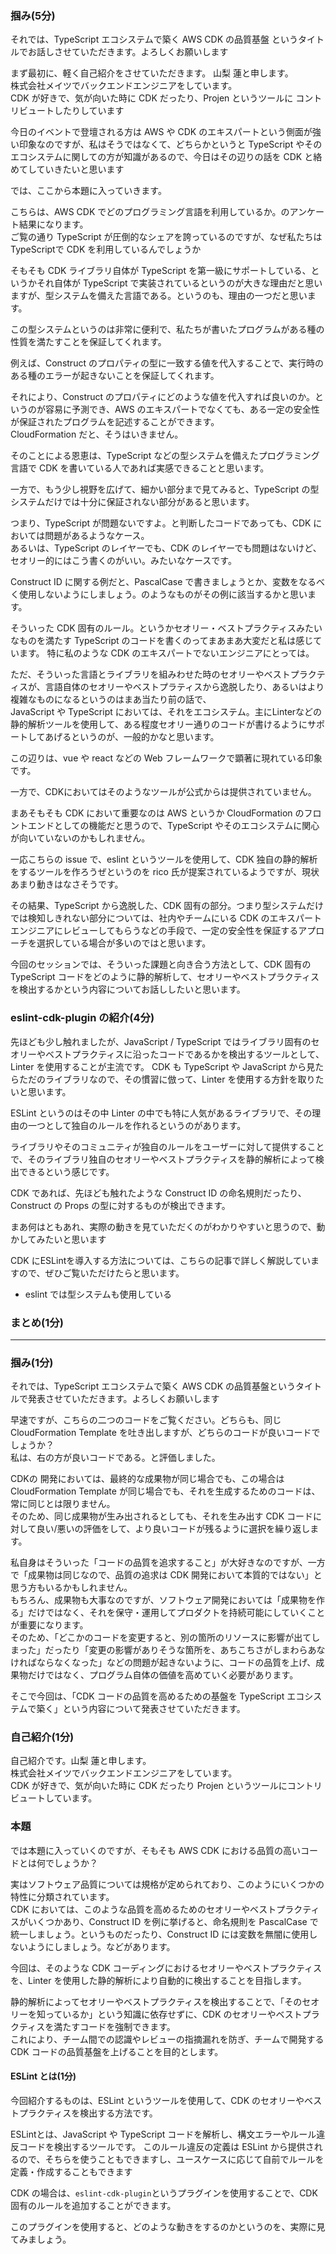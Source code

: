 ### 掴み(5分)

それでは、TypeScript エコシステムで築く AWS CDK の品質基盤 というタイトルでお話しさせていただきます。よろしくお願いします

まず最初に、軽く自己紹介をさせていただきます。
山梨 蓮と申します。  
株式会社メイツでバックエンドエンジニアをしています。  
CDK が好きで、気が向いた時に CDK だったり、Projen というツールに コントリビュートしたりしています

今日のイベントで登壇される方は AWS や CDK のエキスパートという側面が強い印象なのですが、私はそうではなくて、どちらかというと TypeScript やそのエコシステムに関しての方が知識があるので、今日はその辺りの話を CDK と絡めてしていきたいと思います

では、ここから本題に入っていきます。

こちらは、AWS CDK でどのプログラミング言語を利用しているか。のアンケート結果になります。  
ご覧の通り TypeScript が圧倒的なシェアを誇っているのですが、なぜ私たちはTypeScriptで CDK を利用しているんでしょうか

そもそも CDK ライブラリ自体が TypeScript を第一級にサポートしている、というかそれ自体が TypeScript で実装されているというのが大きな理由だと思いますが、型システムを備えた言語である。というのも、理由の一つだと思います。

この型システムというのは非常に便利で、私たちが書いたプログラムがある種の性質を満たすことを保証してくれます。

例えば、Construct のプロパティの型に一致する値を代入することで、実行時のある種のエラーが起きないことを保証してくれます。

それにより、Construct のプロパティにどのような値を代入すれば良いのか。というのが容易に予測でき、AWS のエキスパートでなくても、ある一定の安全性が保証されたプログラムを記述することができます。  
CloudFormation だと、そうはいきません。

そのことによる恩恵は、TypeScript などの型システムを備えたプログラミング言語で CDK を書いている人であれば実感できることと思います。

<!--
TypeScript はやや特殊な言語で、その型システムには型安全性が厳密に保証されていないケースもありますが、それでも、CDK を書く上では十分に役立ちます。
-->

一方で、もう少し視野を広げて、細かい部分まで見てみると、TypeScript の型システムだけでは十分に保証されない部分があると思います。

つまり、TypeScript が問題ないですよ。と判断したコードであっても、CDK においては問題があるようなケース。  
あるいは、TypeScript のレイヤーでも、CDK のレイヤーでも問題はないけど、セオリー的にはこう書くのがいい。みたいなケースです。

<!--
CDK の場合、そのような部分はバリデーション
-->

Construct ID に関する例だと、PascalCase で書きましょうとか、変数をなるべく使用しないようにしましょう。のようなものがその例に該当するかと思います。

そういった CDK 固有のルール。というかセオリー・ベストプラクティスみたいなものを満たす TypeScript のコードを書くのってまあまあ大変だと私は感じています。
特に私のような CDK のエキスパートでないエンジニアにとっては。

ただ、そういった言語とライブラリを組みわせた時のセオリーやベストプラクティスが、言語自体のセオリーやベストプラティスから逸脱したり、あるいはより複雑なものになるというのはまあ当たり前の話で、  
JavaScript や TypeScript においては、それをエコシステム。主にLinterなどの静的解析ツールを使用して、ある程度セオリー通りのコードが書けるようにサポートしてあげるというのが、一般的かなと思います。

この辺りは、vue や react などの Web フレームワークで顕著に現れている印象です。

一方で、CDKにおいてはそのようなツールが公式からは提供されていません。

まあそもそも CDK において重要なのは AWS というか CloudFormation のフロントエンドとしての機能だと思うので、TypeScript やそのエコシステムに関心が向いていないのかもしれません。

一応こちらの issue で、eslint というツールを使用して、CDK 独自の静的解析をするツールを作ろうぜというのを rico 氏が提案されているようですが、現状あまり動きはなさそうです。

その結果、TypeScript から逸脱した、CDK 固有の部分。つまり型システムだけでは検知しきれない部分については、社内やチームにいる CDK のエキスパートエンジニアにレビューしてもらうなどの手段で、一定の安全性を保証するアプローチを選択している場合が多いのではと思います。

今回のセッションでは、そういった課題と向き合う方法として、CDK 固有の TypeScript コードをどのように静的解析して、セオリーやベストプラクティスを検出するかという内容についてお話ししたいと思います。

### eslint-cdk-plugin の紹介(4分)

先ほども少し触れましたが、JavaScript / TypeScript ではライブラリ固有のセオリーやベストプラクティスに沿ったコードであるかを検出するツールとして、Linter を使用することが主流です。
CDK も TypeScript や JavaScript から見たらただのライブラリなので、その慣習に倣って、Linter を使用する方針を取りたいと思います。

ESLint というのはその中 Linter の中でも特に人気があるライブラリで、その理由の一つとして独自のルールを作れるというのがあります。

ライブラリやそのコミュニティが独自のルールをユーザーに対して提供することで、そのライブラリ独自のセオリーやベストプラクティスを静的解析によって検出できるという感じです。

CDK であれば、先ほども触れたような Construct ID の命名規則だったり、Construct の Props の型に対するものが検出できます。

まあ何はともあれ、実際の動きを見ていただくのがわかりやすいと思うので、動かしてみたいと思います

CDK にESLintを導入する方法については、こちらの記事で詳しく解説していますので、ぜひご覧いただけたらと思います。

- eslint では型システムも使用している

### まとめ(1分)

---

### 掴み(1分)

それでは、TypeScript エコシステムで築く AWS CDK の品質基盤というタイトルで発表させていただきます。よろしくお願いします

早速ですが、こちらの二つのコードをご覧ください。どちらも、同じ CloudFormation Template を吐き出しますが、どちらのコードが良いコードでしょうか？  
私は、右の方が良いコードである。と評価しました。

CDKの 開発においては、最終的な成果物が同じ場合でも、この場合は CloudFormation Template が同じ場合でも、それを生成するためのコードは、常に同じとは限りません。  
そのため、同じ成果物が生み出されるとしても、それを生み出す CDK コードに対して良い/悪いの評価をして、より良いコードが残るように選択を繰り返します。

私自身はそういった「コードの品質を追求すること」が大好きなのですが、一方で「成果物は同じなので、品質の追求は CDK 開発において本質的ではない」と思う方もいるかもしれません。  
もちろん、成果物も大事なのですが、ソフトウェア開発においては「成果物を作る」だけではなく、それを保守・運用してプロダクトを持続可能にしていくことが重要になります。  
そのため、「どこかのコードを変更すると、別の箇所のリソースに影響が出てしまった」だったり「変更の影響がありそうな箇所を、あちこちさがしまわらあなければならなくなった」などの問題が起きないように、コードの品質を上げ、成果物だけではなく、プログラム自体の価値を高めていく必要があります。

そこで今回は、「CDK コードの品質を高めるための基盤を TypeScript エコシステムで築く」という内容について発表させていただきます。

### 自己紹介(1分)

自己紹介です。山梨 蓮と申します。  
株式会社メイツでバックエンドエンジニアをしています。  
CDK が好きで、気が向いた時に CDK だったり Projen というツールにコントリビュートしています。

### 本題

では本題に入っていくのですが、そもそも AWS CDK における品質の高いコードとは何でしょうか？

実はソフトウェア品質については規格が定められており、このようにいくつかの特性に分類されています。  
CDK においては、このような品質を高めるためのセオリーやベストプラクティスがいくつかあり、Construct ID を例に挙げると、命名規則を PascalCase で統一しましょう。というものだったり、Construct ID には変数を無闇に使用しないようにしましょう。などがあります。

<!-- ただ、そのようなセオリーやベストプラクティスが豊富である一方で、個人的には「セオリーを意識しながらのコーディングが大変」だったり「メンバー間で認識のレベルに差が生まれる」などという課題も若干感じています。

特に、セオリーを意識しながらのコーディングというのは、CDK や TypeScript にあまりなれていないエンジニアにとっては結構難しく、これによってレビューで毎回同じ指摘をする。あるいはされる。といった結果になり得ると思っています  
またレビューを行う際に指摘漏れが発生する可能性もあり、漏れが残るままデプロイしてしまうと、最悪本番環境に影響が出てしまうかもしれません。 -->

今回は、そのような CDK コーディングにおけるセオリーやベストプラクティスを、Linter を使用した静的解析により自動的に検出することを目指します。

静的解析によってセオリーやベストプラクティスを検出することで、「そのセオリーを知っているか」という知識に依存せずに、CDK のセオリーやベストプラクティスを満たすコードを強制できます。  
これにより、チーム間での認識やレビューの指摘漏れを防ぎ、チームで開発する CDK コードの品質基盤を上げることを目的とします。

#### ESLint とは(1分)

今回紹介するものは、ESLint というツールを使用して、CDK のセオリーやベストプラクティスを検出する方法です。

ESLintとは、JavaScript や TypeScript コードを解析し、構文エラーやルール違反コードを検出するツールです。
このルール違反の定義は ESLint から提供されるので、そちらを使うこともできますし、ユースケースに応じて自前でルールを定義・作成することもできます

CDK の場合は、`eslint-cdk-plugin`というプラグインを使用することで、CDK 固有のルールを追加することができます。

このプラグインを使用すると、どのような動きをするのかというのを、実際に見てみましょう。

